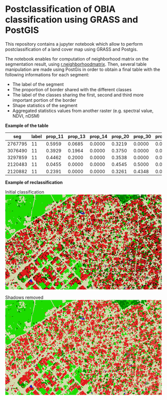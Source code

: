 # Postclassification of OBIA classification using GRASS and PostGIS

This repository contains a jupyter notebook which allow to perform postclassification of a land cover map using GRASS and Postgis. 

The notebook enables for computation of neighborhood matrix on the segmentation result, using [r.neighborhoodmatrix](https://grass.osgeo.org/grass74/manuals/addons/r.neighborhoodmatrix.html). Then, several table manipulation are made using PostGis in order to obtain a final table with the following informations for each segment:

* The label of the segment
* The proportion of border shared with the different classes
* The label of the classes sharing the first, second and third more important portion of the border
* Shape statistics of the segment
* Aggregated statistics values from another raster (e.g. spectral value, NDVI, nDSM)


 
 __Example of the table__
  
|seg|label|prop_11|prop_13|prop_14|prop_20|prop_30|prop_31|prop_41|prop_51|first_label|second_label|third_label|area|perimeter|compact_circle|compact_square|fd|ndsm_min|ndsm_max|ndsm_mean|ndsm_stddev|ndsm_median|ndvi_min|ndvi_max|ndvi_mean|ndvi_stddev|ndvi_median|
|---|---|---|---|---|---|---|---|---|---|---|---|---|---|---|---|---|---|---|---|---|---|---|---|---|---|---|---|
|2767795|11|0.5959|0.0685|0.0000|0.3219|0.0000|0.0000|0.0000|0.0137|11|20|13|192|146|2.9723|0.3796|1.8958|-0.1790|2.0029|0.8118|0.7412|0.8244|-0.0152|0.3316|0.1104|0.0700|0.0963|
|3076490|11|0.3929|0.1964|0.0000|0.3750|0.0000|0.0357|0.0000|0.0000|11|20|13|65|56|1.9594|0.5759|1.9286|0.1255|2.0264|1.0716|0.5021|1.1273|0.0280|0.2473|0.1260|0.0491|0.1297|
|3297859|11|0.4462|0.2000|0.0000|0.3538|0.0000|0.0000|0.0000|0.0000|11|20|13|250|130|2.3194|0.4865|1.7631|-0.0016|2.7471|1.1398|0.8502|1.1866|-0.0352|0.1996|0.0734|0.0413|0.0801|
|2120483|11|0.0455|0.0000|0.0000|0.4545|0.5000|0.0000|0.0000|0.0000|30|20|11|16|22|1.5515|0.7273|2.2297|0.6039|1.3888|1.1740|0.1747|1.2379|0.0473|0.2025|0.1234|0.0493|0.1224|
|2120882|11|0.2391|0.0000|0.0000|0.3261|0.4348|0.0000|0.0000|0.0000|30|20|11|88|46|1.3833|0.8157|1.7102|-0.0305|0.3824|0.0150|0.0678|0.0000|-0.0135|0.3317|0.1105|0.0744|0.1011|



__Example of reclassification__

Initial classification
![](Illustrations/initial_classification.png) 

Shadows removed
![](Illustrations/Removing_shadows.png) 





